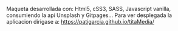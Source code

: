Maqueta desarrollada con:
Html5,
cSS3,
SASS,
Javascript vanilla,
consumiendo la api Unsplash y
Gitpages...
Para ver desplegada la aplicacion dirigase a:
https://patigarcia.github.io/titaMedia/
